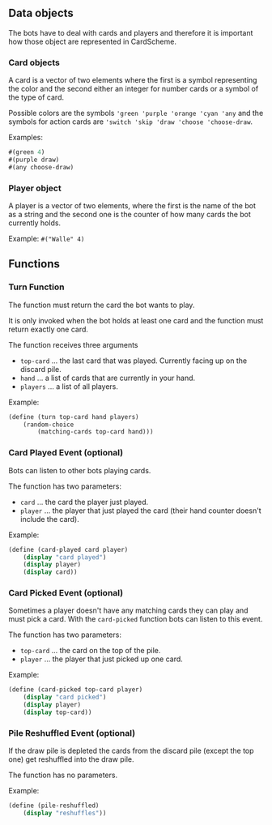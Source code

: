 ## Data objects

The bots have to deal with cards and players and therefore it is important how
those object are represented in CardScheme.

### Card objects

A card is a vector of two elements where the first is a symbol representing the
color and the second either an integer for number cards or a symbol of the type
of card.

Possible colors are the symbols `'green 'purple 'orange 'cyan 'any` and the
symbols for action cards are `'switch 'skip 'draw 'choose 'choose-draw`.

Examples:

```scheme
#(green 4)
#(purple draw)
#(any choose-draw)
```

### Player object

A player is a vector of two elements, where the first is the name of the bot as
a string and the second one is the counter of how many cards the bot currently
holds.

Example: `#("Walle" 4)`

## Functions

### Turn Function

The function must return the card the bot wants to play.

It is only invoked when the bot holds at least one card and the function must
return exactly one card.

The function receives three arguments

- `top-card` ... the last card that was played. Currently facing up on the discard pile.
- `hand` ... a list of cards that are currently in your hand.
- `players` ... a list of all players.

Example:

```scheme
(define (turn top-card hand players)
    (random-choice
        (matching-cards top-card hand)))
```

### Card Played Event (optional)

Bots can listen to other bots playing cards.

The function has two parameters:

- `card` ... the card the player just played.
- `player` ... the player that just played the card (their hand counter doesn't include the card).

Example:

```scheme
(define (card-played card player)
    (display "card played")
    (display player)
    (display card))
```

### Card Picked Event (optional)

Sometimes a player doesn't have any matching cards they can play and must pick
a card. With the `card-picked` function bots can listen to this event.

The function has two parameters:

- `top-card` ... the card on the top of the pile.
- `player` ... the player that just picked up one card.

Example:

```scheme
(define (card-picked top-card player)
    (display "card picked")
    (display player)
    (display top-card))
```

### Pile Reshuffled Event (optional)

If the draw pile is depleted the cards from the discard pile (except the top
one) get reshuffled into the draw pile.

The function has no parameters.

Example:

```scheme
(define (pile-reshuffled)
    (display "reshuffles"))
```
